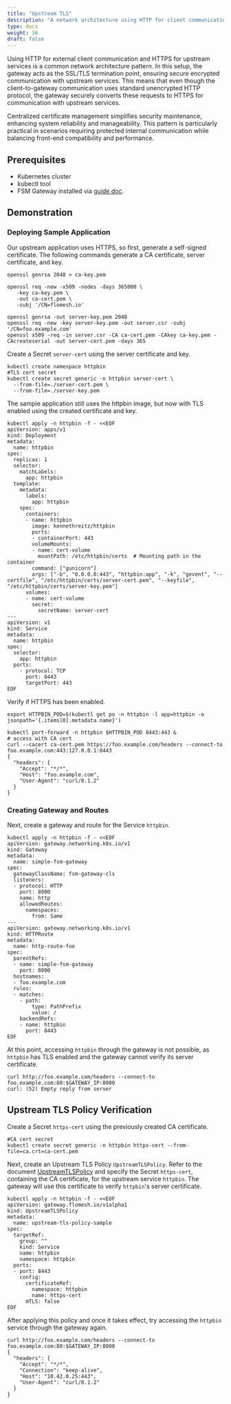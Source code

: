 ```yaml
---
title: "Upstream TLS"
description: "A network architecture using HTTP for client communication and HTTPS upstream, featuring SSL/TLS termination at the gateway and centralized certificate management for enhanced security."
type: docs
weight: 36
draft: false
---
```


Using HTTP for external client communication and HTTPS for upstream services is a common network architecture pattern. In this setup, the gateway acts as the SSL/TLS termination point, ensuring secure encrypted communication with upstream services. This means that even though the client-to-gateway communication uses standard unencrypted HTTP protocol, the gateway securely converts these requests to HTTPS for communication with upstream services.

Centralized certificate management simplifies security maintenance, enhancing system reliability and manageability. This pattern is particularly practical in scenarios requiring protected internal communication while balancing front-end compatibility and performance.

## Prerequisites

- Kubernetes cluster
- kubectl tool
- FSM Gateway installed via [guide doc](/guides/traffic_management/ingress/fsm_gateway/installation).

## Demonstration

### Deploying Sample Application

Our upstream application uses HTTPS, so first, generate a self-signed certificate. The following commands generate a CA certificate, server certificate, and key.

```shell
openssl genrsa 2048 > ca-key.pem

openssl req -new -x509 -nodes -days 365000 \
   -key ca-key.pem \
   -out ca-cert.pem \
   -subj '/CN=flomesh.io'

openssl genrsa -out server-key.pem 2048
openssl req -new -key server-key.pem -out server.csr -subj '/CN=foo.example.com'
openssl x509 -req -in server.csr -CA ca-cert.pem -CAkey ca-key.pem -CAcreateserial -out server-cert.pem -days 365
```

Create a Secret `server-cert` using the server certificate and key.

```shell
kubectl create namespace httpbin
#TLS cert secret
kubectl create secret generic -n httpbin server-cert \
  --from-file=./server-cert.pem \
  --from-file=./server-key.pem

```

The sample application still uses the httpbin image, but now with TLS enabled using the created certificate and key.

```shell
kubectl apply -n httpbin -f - <<EOF
apiVersion: apps/v1
kind: Deployment
metadata:
  name: httpbin
spec:
  replicas: 1
  selector:
    matchLabels:
      app: httpbin
  template:
    metadata:
      labels:
        app: httpbin
    spec:
      containers:
      - name: httpbin
        image: kennethreitz/httpbin
        ports:
        - containerPort: 443
        volumeMounts:
        - name: cert-volume
          mountPath: /etc/httpbin/certs  # Mounting path in the container
        command: ["gunicorn"]
        args: ["-b", "0.0.0.0:443", "httpbin:app", "-k", "gevent", "--certfile", "/etc/httpbin/certs/server-cert.pem", "--keyfile", "/etc/httpbin/certs/server-key.pem"]
      volumes:
      - name: cert-volume
        secret:
          secretName: server-cert
---
apiVersion: v1
kind: Service
metadata:
  name: httpbin
spec:
  selector:
    app: httpbin
  ports:
    - protocol: TCP
      port: 8443
      targetPort: 443
EOF
```

Verify if HTTPS has been enabled.

```shell
export HTTPBIN_POD=$(kubectl get po -n httpbin -l app=httpbin -o jsonpath='{.items[0].metadata.name}')

kubectl port-forward -n httpbin $HTTPBIN_POD 8443:443 &
# access with CA cert
curl --cacert ca-cert.pem https://foo.example.com/headers --connect-to foo.example.com:443:127.0.0.1:8443
{
  "headers": {
    "Accept": "*/*",
    "Host": "foo.example.com",
    "User-Agent": "curl/8.1.2"
  }
}
```

### Creating Gateway and Routes

Next, create a gateway and route for the Service `httpbin`.

```shell
kubectl apply -n httpbin -f - <<EOF
apiVersion: gateway.networking.k8s.io/v1
kind: Gateway
metadata:
  name: simple-fsm-gateway
spec:
  gatewayClassName: fsm-gateway-cls
  listeners:
  - protocol: HTTP
    port: 8000
    name: http
    allowedRoutes:
      namespaces:
        from: Same
---
apiVersion: gateway.networking.k8s.io/v1
kind: HTTPRoute
metadata:
  name: http-route-foo
spec:
  parentRefs:
  - name: simple-fsm-gateway
    port: 8000
  hostnames:
  - foo.example.com
  rules:
  - matches:
    - path:
        type: PathPrefix
        value: /
    backendRefs:
    - name: httpbin
      port: 8443
EOF
```

At this point, accessing `httpbin` through the gateway is not possible, as `httpbin` has TLS enabled and the gateway cannot verify its server certificate.

```shell
curl http://foo.example.com/headers --connect-to foo.example.com:80:$GATEWAY_IP:8000
curl: (52) Empty reply from server
```

## Upstream TLS Policy Verification

Create a Secret `https-cert` using the previously created CA certificate.

```shell
#CA cert secret
kubectl create secret generic -n httpbin https-cert --from-file=ca.crt=ca-cert.pem
```

Next, create an Upstream TLS Policy `UpstreamTLSPolicy`. Refer to the document [UpstreamTLSPolicy](/api_reference/policyattachment/v1alpha1/#gateway.flomesh.io/v1alpha1.UpstreamTLSPolicy) and specify the Secret `https-cert`, containing the CA certificate, for the upstream service `httpbin`. The gateway will use this certificate to verify `httpbin`'s server certificate.

```shell
kubectl apply -n httpbin -f - <<EOF
apiVersion: gateway.flomesh.io/v1alpha1
kind: UpstreamTLSPolicy
metadata:
  name: upstream-tls-policy-sample
spec:
  targetRef:
    group: ""
    kind: Service
    name: httpbin
    namespace: httpbin
  ports:
  - port: 8443
    config:
      certificateRef:
        namespace: httpbin
        name: https-cert
      mTLS: false
EOF
```

After applying this policy and once it takes effect, try accessing the `httpbin` service through the gateway again.

```shell
curl http://foo.example.com/headers --connect-to foo.example.com:80:$GATEWAY_IP:8000
{
  "headers": {
    "Accept": "*/*",
    "Connection": "keep-alive",
    "Host": "10.42.0.25:443",
    "User-Agent": "curl/8.1.2"
  }
}
```
